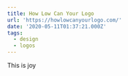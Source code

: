 ```yaml
---
title: How Low Can Your Logo
url: 'https://howlowcanyourlogo.com/'
date: '2020-05-11T01:37:21.000Z'
tags:
  - design
  - logos
---
```

This is joy
